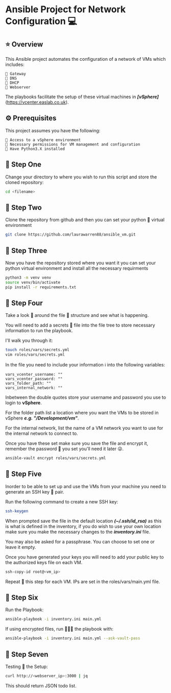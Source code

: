 # **Ansible Project for Network Configuration** 💻

## ⭐️ Overview
This Ansible project automates the configuration of a network of VMs which includes:
```
🔹 Gateway
🔹 DNS
🔹 DHCP
🔹 Webserver
```
The playbooks facilitate the setup of these virtual machines in ***[vSphere]*** (https://vcenter.easlab.co.uk).

## ⚙️ Prerequisites 
This project assumes you have the following: 
```
🔸 Access to a vSphere environment
🔸 Necessary permissions for VM management and configuration
🔸 Have Python3.X installed
```

## 🐾 Step One
Change your directory to where you wish to run this script and store the cloned repository:
```bash
cd <filename>
```

## 🐾 Step Two
Clone the repository from github and then you can set your python 🐍 virtual environment
```bash
git clone https://github.com/laurawarren88/ansible_vm.git
```

## 🐾 Step Three 
Now you have the repository stored where you want it you can set your python virtual environment and install all the necessary requirments
```bash
python3 -m venv venv
source venv/bin/activate
pip install -r requirements.txt
```

## 🐾 Step Four 
Take a look 👀 around the file 📂 structure and see what is happening. 

You will need to add a secrets 🤫 file into the file tree to store necessary information to run the playbook. 

I'll walk you through it:
```bash
touch roles/vars/secrets.yml
vim roles/vars/secrets.yml
```

In the file you need to include your information ℹ️ into the following variables:
```
vars_vcenter_username: ""
vars_vcenter_password: ""
vars_folder_path: ""
vars_internal_network: ""
```

Inbetween the double quotes store your username and password you use to login to **vSphere**. 

For the folder path list a location where you want the VMs to be stored in vSphere ***e.g. "/Development/vm"***.

For the internal network, list the name of a VM network you want to use for the internal network to connect to. 

Once you have these set make sure you save the file and encrypt it, remember the password 🔐 you set you'll need it later 😜. 
```bash
ansible-vault encrypt roles/vars/secrets.yml
```

## 🐾 Step Five 
Inorder to be able to set up and use the VMs from your machine you need to generate an SSH key 🔑 pair.

Run the following command to create a new SSH key:
```bash
ssh-keygen 
```
When prompted save the file in the default location ***(~/.ssh/id_rsa)*** as this is what is defined in the inventory, if you do wish to use your own location make sure you make the necessary changes to the ***inventory.ini*** file.

You may also be asked for a passphrase. You can choose to set one or leave it empty.

Once you have generated your keys you will need to add your public key to the authorized keys file on each VM. 
```bash
ssh-copy-id root@<vm_ip>
```
Repeat 🔄 this step for each VM. IPs are set in the roles/vars/main.yml file. 

## 🐾 Step Six
Run the Playbook: 
```bash
ansible-playbook -i inventory.ini main.yml
```

If using encrypted files, run 🏃🏼‍♀️ the playbook with: 
```bash
ansible-playbook -i inventory.ini main.yml --ask-vault-pass
```

## 🐾 Step Seven
Testing 💯 the Setup:
```bash
curl http://<webserver_ip>:3000 | jq
```
This should return JSON todo list. 